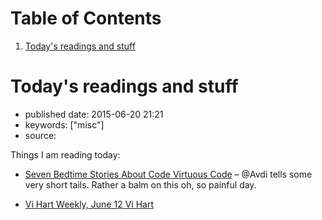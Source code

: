 
# Table of Contents

1.  [Today's readings and stuff](#todays-readings-and-stuff)


<a id="todays-readings-and-stuff"></a>

# Today's readings and stuff

-   published date: 2015-06-20 21:21
-   keywords: ["misc"]
-   source:

Things I am reading today:

-   [Seven Bedtime Stories About Code Virtuous Code](http://devblog.avdi.org/2015/06/19/seven-bedtime-stories/) &#x2013; @Avdi tells some very short tails. Rather a balm on this oh, so painful day.

-   [Vi Hart Weekly, June 12 Vi Hart](http://vihart.com/vi-hart-weekly-june-12/)

